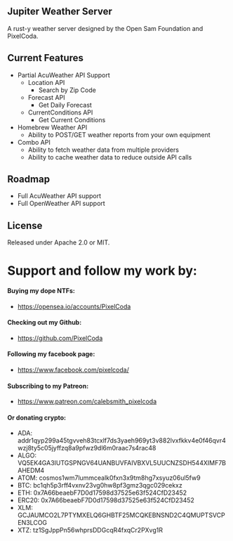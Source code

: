 ## Jupiter Weather Server
A rust-y weather server designed by the Open Sam Foundation and PixelCoda.

## Current Features
* Partial AcuWeather API Support
    * Location API
        * Search by Zip Code
    * Forecast API
        * Get Daily Forecast
    * CurrentConditions API
        * Get Current Conditions
* Homebrew Weather API
    * Ability to POST/GET weather reports from your own equipment
* Combo API
    * Ability to fetch weather data from multiple providers
    * Ability to cache weather data to reduce outside API calls
    
## Roadmap
* Full AcuWeather API support
* Full OpenWeather API support

## License

Released under Apache 2.0 or MIT.

# Support and follow my work by:

#### Buying my dope NTFs:
 * https://opensea.io/accounts/PixelCoda

#### Checking out my Github:
 * https://github.com/PixelCoda

#### Following my facebook page:
 * https://www.facebook.com/pixelcoda/

#### Subscribing to my Patreon:
 * https://www.patreon.com/calebsmith_pixelcoda

#### Or donating crypto:
 * ADA: addr1qyp299a45tgvveh83tcxlf7ds3yaeh969yt3v882lvxfkkv4e0f46qvr4wzj8ty5c05jyffzq8a9pfwz9dl6m0raac7s4rac48
 * ALGO: VQ5EK4GA3IUTGSPNGV64UANBUVFAIVBXVL5UUCNZSDH544XIMF7BAHEDM4
 * ATOM: cosmos1wm7lummcealk0fxn3x9tm8hg7xsyuz06ul5fw9
 * BTC: bc1qh5p3rff4vxnv23vg0hw8pf3gmz3qgc029cekxz
 * ETH: 0x7A66beaebF7D0d17598d37525e63f524CfD23452
 * ERC20: 0x7A66beaebF7D0d17598d37525e63f524CfD23452
 * XLM: GCJAUMCO2L7PTYMXELQ6GHBTF25MCQKEBNSND2C4QMUPTSVCPEN3LCOG
 * XTZ: tz1SgJppPn56whprsDDGcqR4fxqCr2PXvg1R